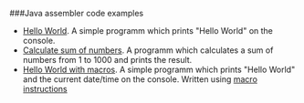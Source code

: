 ###Java assembler code examples

* [Hello World](example_helloworld.html). A simple programm which prints "Hello World"  on the console.
* [Calculate sum of numbers](example_calculatesum.html). A programm which calculates a sum of numbers from 1 to 1000 and prints the result.
* [Hello World with macros](example_helloworld_macros.html). A simple programm which prints "Hello World" and the current date/time on the console. Written using [macro instructions](reference.html#macros)